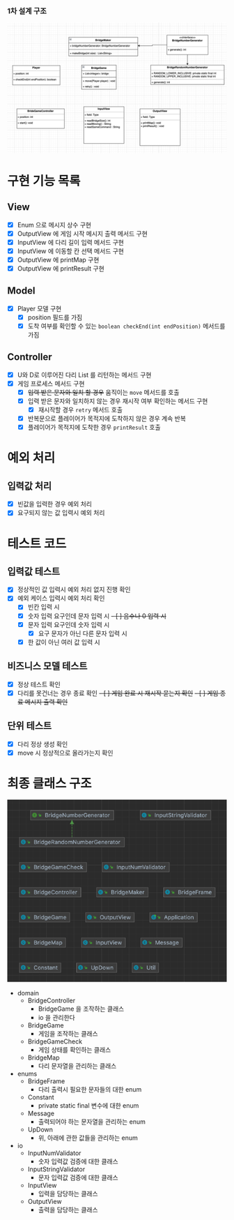 ### 1차 설계 구조
![img.png](img.png)

# 구현 기능 목록

## View
- [X] Enum 으로 메시지 상수 구현
- [X] OutputView 에 게임 시작 메시지 출력 메서드 구현
- [X] InputView 에 다리 길이 입력 메서드 구현
- [X] InputView 에 이동할 칸 선택 메서드 구현
- [X] OutputView 에 printMap 구현
- [X] OutputView 에 printResult 구현

## Model
- [X] Player 모델 구현
  - [X] position 필드를 가짐
  - [X] 도착 여부를 확인할 수 있는 `boolean checkEnd(int endPosition)` 메서드를 가짐

## Controller
- [X] U와 D로 이루어진 다리 List 를 리턴하는 메서드 구현
- [X] 게임 프로세스 메서드 구현
  - [X] ~~입력 받은 문자와 일치 할 경우~~ 움직이는 `move` 메서드를 호출
  - [X] 입력 받은 문자와 일치하지 않는 경우 재시작 여부 확인하는 메서드 구현
    - [X] 재시작할 경우 `retry` 메서드 호출
  - [X] 반복문으로 플레이어가 목적지에 도착하지 않은 경우 계속 반복
  - [X] 플레이어가 목적지에 도착한 경우 `printResult` 호출

# 예외 처리
## 입력값 처리
- [X] 빈값을 입력한 경우 예외 처리
- [X] 요구되지 않는 값 입력시 예외 처리

# 테스트 코드
## 입력값 테스트
- [X] 정상적인 값 입력시 예외 처리 없지 진행 확인
- [X] 예외 케이스 입력시 예외 처리 확인
  - [X] 빈칸 입력 시
  - [X] 숫자 입력 요구인데 문자 입력 시
    ~~- [ ] 음수나 0 입력 시~~
  - [X] 문자 입력 요구인데 숫자 입력 시
    - [X] 요구 문자가 아닌 다른 문자 입력 시
  - [X] 한 값이 아닌 여러 값 입력 시
## 비즈니스 모델 테스트
- [X] 정상 테스트 확인
- [X] 다리를 못건너는 경우 종료 확인
~~- [ ] 게임 완료 시 재시작 묻는지 확인~~
~~- [ ] 게임 종료 메시지 출력 확인~~
## 단위 테스트
- [X] 다리 정상 생성 확인
- [X] move 시 정상적으로 올라가는지 확인

# 최종 클래스 구조

![img_1.png](img_1.png)

* domain
  * BridgeController
    * BridgeGame 을 조작하는 클래스
    * io 을 관리한다
  * BridgeGame
    * 게임을 조작하는 클래스
  * BridgeGameCheck
    * 게임 상태를 확인하는 클래스
  * BridgeMap
    * 다리 문자열을 관리하는 클래스
* enums
  * BridgeFrame
    * 다리 출력시 필요한 문자들의 대한 enum
  * Constant
    * private static final 변수에 대한 enum
  * Message
    * 출력되어야 하는 문자열을 관리하는 enum
  * UpDown
    * 위, 아래에 관한 값들을 관리하는 enum
* io
  * InputNumValidator
    * 숫자 입력값 검증에 대한 클래스
  * InputStringValidator
    * 문자 입력값 검증에 대한 클래스
  * InputView
    * 입력을 담당하는 클래스
  * OutputView
    * 출력을 담당하는 클래스